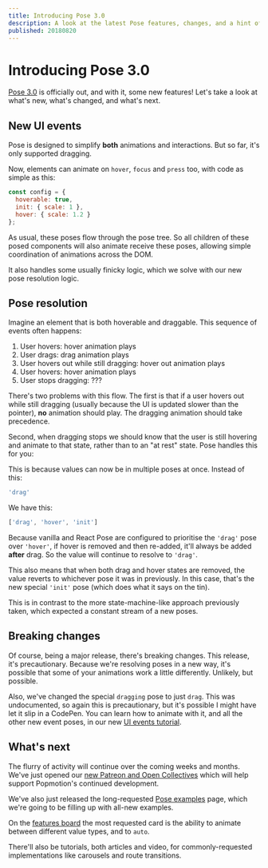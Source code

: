 ```yaml
---
title: Introducing Pose 3.0
description: A look at the latest Pose features, changes, and a hint of what's next
published: 20180820
---
```


# Introducing Pose 3.0

[Pose 3.0](/pose) is officially out, and with it, some new features! Let's take a look at what's new, what's changed, and what's next.

<TOC />

## New UI events

Pose is designed to simplify **both** animations and interactions. But so far, it's only supported dragging.

Now, elements can animate on `hover`, `focus` and `press` too, with code as simple as this:

```javascript
const config = {
  hoverable: true,
  init: { scale: 1 },
  hover: { scale: 1.2 }
};
```

As usual, these poses flow through the pose tree. So all children of these posed components will also animate receive these poses, allowing simple coordination of animations across the DOM.

It also handles some usually finicky logic, which we solve with our new pose resolution logic.

## Pose resolution

Imagine an element that is both hoverable and draggable. This sequence of events often happens:

1. User hovers: hover animation plays
2. User drags: drag animation plays
3. User hovers out while still dragging: hover out animation plays
4. User hovers: hover animation plays
5. User stops dragging: ???

There's two problems with this flow. The first is that if a user hovers out while still dragging (usually because the UI is updated slower than the pointer), **no** animation should play. The dragging animation should take precedence.

Second, when dragging stops we should know that the user is still hovering and animate to that state, rather than to an "at rest" state. Pose handles this for you:

<CodeSandbox id="yqmzz4mz0v" />

This is because values can now be in multiple poses at once. Instead of this:

```javascript
'drag'
```

We have this:

```javascript
['drag', 'hover', 'init']
```

Because vanilla and React Pose are configured to prioritise the `'drag'` pose over `'hover'`, if hover is removed and then re-added, it'll always be added **after** drag. So the value will continue to resolve to `'drag'`.

This also means that when both drag and hover states are removed, the value reverts to whichever pose it was in previously. In this case, that's the new special `'init'` pose (which does what it says on the tin).

This is in contrast to the more state-machine-like approach previously taken, which expected a constant stream of a new poses.

## Breaking changes

Of course, being a major release, there's breaking changes. This release, it's precautionary. Because we're resolving poses in a new way, it's possible that some of your animations work a little differently. Unlikely, but possible.

Also, we've changed the special `dragging` pose to just `drag`. This was undocumented, so again this is precautionary, but it's possible I might have let it slip in a CodePen. You can learn how to animate with it, and all the other new event poses, in our new [UI events tutorial](/pose/learn/ui-events/).

## What's next

The flurry of activity will continue over the coming weeks and months. We've just opened our [new Patreon and Open Collectives](/support/) which will help support Popmotion's continued development.

We've also just released the long-requested [Pose examples](/pose/examples/) page, which we're going to be filling up with all-new examples.

On the [features board](https://github.com/Popmotion/popmotion/projects/1) the most requested card is the ability to animate between different value types, and to `auto`.

There'll also be tutorials, both articles and video, for commonly-requested implementations like carousels and route transitions.
